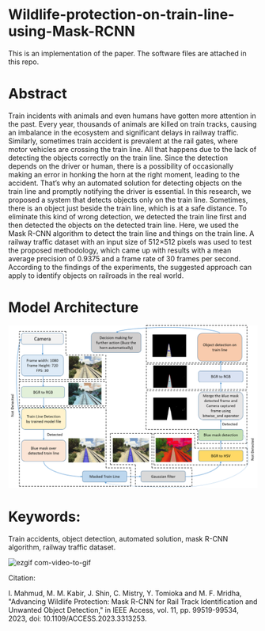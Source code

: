 # Wildlife-protection-on-train-line-using-Mask-RCNN

This is an implementation of the paper. The software files are attached in this repo. 

# Abstract

Train incidents with animals and even humans have gotten more attention in the past. Every year, thousands of animals are killed on train tracks, causing an imbalance in the ecosystem and significant delays in railway traffic. Similarly, sometimes train accident is prevalent at the rail gates, where motor vehicles are crossing the train line. All that happens due to the lack of detecting the objects correctly on the train line. Since the detection depends on the driver or human, there is a possibility of occasionally making an error in honking the horn at the right moment, leading to the accident. That’s why an automated solution for detecting objects on the train line and promptly notifying the driver is essential. In this research, we proposed a system that detects objects only on the train line. Sometimes, there is an object just beside the train line, which is at a safe distance. To eliminate this kind of wrong detection, we detected the train line first and then detected the objects on the detected train line. Here, we used the Mask R-CNN algorithm to detect the train line and things on the train line. A railway traffic dataset with an input size of 512×512 pixels was used to test the proposed methodology, which came up with results with a mean average precision of 0.9375 and a frame rate of 30 frames per second. According to the findings of the experiments, the suggested approach can apply to identify objects on railroads in the real world.

# Model Architecture

![image](https://github.com/Istiak-Mahmud/Wildlife-protection-on-train-line-using-Mask-RCNN/blob/main/block%20diagram.png)

# Keywords:

Train accidents, object detection, automated solution, mask R-CNN algorithm, railway
traffic dataset.

![ezgif com-video-to-gif](https://github.com/Istiak-Mahmud/Wildlife-protection-on-train-line-using-Mask-RCNN/assets/63910470/2d9dc6ae-ec84-4b34-8b0b-819fee316239)

Citation: 

I. Mahmud, M. M. Kabir, J. Shin, C. Mistry, Y. Tomioka and M. F. Mridha, "Advancing Wildlife Protection: Mask R-CNN for Rail Track Identification and Unwanted Object Detection," in IEEE Access, vol. 11, pp. 99519-99534, 2023, doi: 10.1109/ACCESS.2023.3313253.
